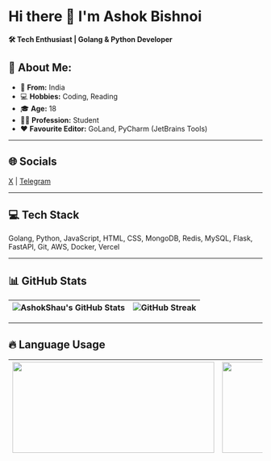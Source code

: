 # Hi there 👋 I'm **Ashok Bishnoi**  

**🛠️ Tech Enthusiast | Golang & Python Developer**  

## 💫 About Me:
- 🏡 **From:** India  
- 💻 **Hobbies:** Coding, Reading  
- 🎓 **Age:** 18  
- 🧑‍🎓 **Profession:** Student  
- ❤️ **Favourite Editor:** GoLand, PyCharm (JetBrains Tools)  

---

## 🌐 Socials  
[X](https://x.com/AshokShau_) | [Telegram](https://t.me/AshokShau)  

---

## 💻 Tech Stack  
Golang, Python, JavaScript, HTML, CSS, MongoDB, Redis, MySQL, Flask, FastAPI, Git, AWS, Docker, Vercel

---

## 📊 GitHub Stats  
| ![AshokShau's GitHub Stats](https://github-readme-stats.vercel.app/api?username=AshokShau&theme=dark&hide_border=false&include_all_commits=true&count_private=true&show_icons=true) | ![GitHub Streak](https://github-readme-streak-stats.herokuapp.com/?user=AshokShau&theme=dark&hide_border=false) |
|:--:|:--:|

---

## 🔥 Language Usage  
| <img src="https://github-readme-stats.vercel.app/api/top-langs/?username=AshokShau&theme=dark&hide_border=false&layout=compact" height="180" width="400"> | <img src="https://github-contributor-stats.vercel.app/api?username=AshokShau&limit=5&theme=dark&combine_all_yearly_contributions=true" height="180" width="400"> |
|:--:|:--:|

